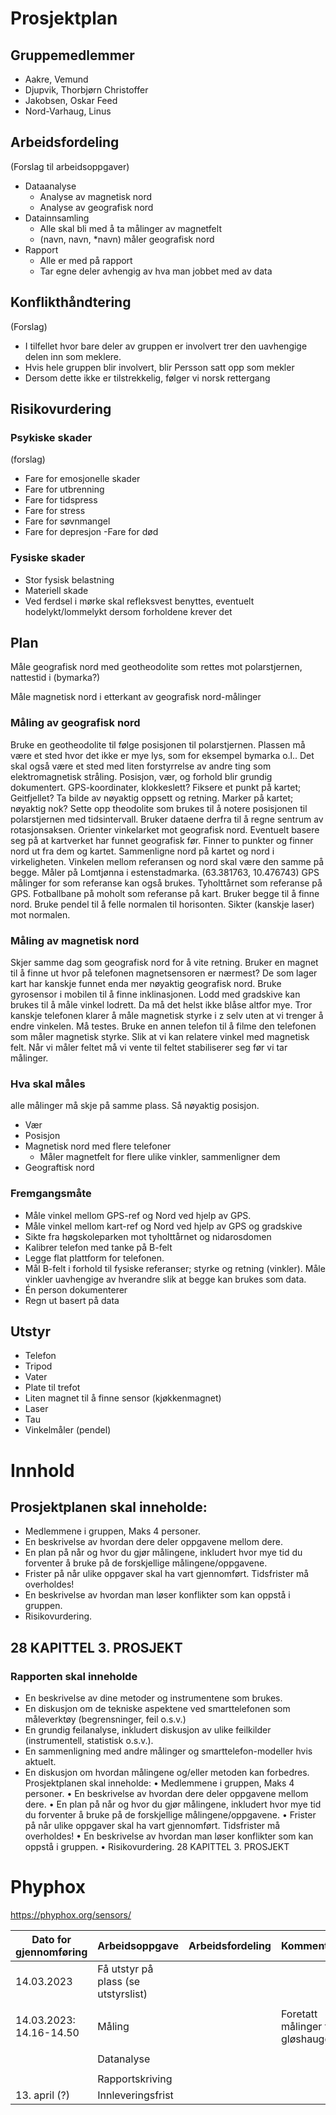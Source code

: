 # Prosjektplan
## Gruppemedlemmer
- Aakre, Vemund
- Djupvik, Thorbjørn Christoffer
- Jakobsen, Oskar Feed
- Nord-Varhaug, Linus
## Arbeidsfordeling
(Forslag til arbeidsoppgaver)
- Dataanalyse
    - Analyse av magnetisk nord
    - Analyse av geografisk nord
- Datainnsamling
    - Alle skal bli med å ta målinger av magnetfelt
    - (navn, navn, *navn) måler geografisk nord
- Rapport
    - Alle er med på rapport
    - Tar egne deler avhengig av hva man jobbet med av data



## Konflikthåndtering
(Forslag)
- I tilfellet hvor bare deler av gruppen er involvert trer den uavhengige delen inn som meklere.
- Hvis hele gruppen blir involvert, blir Persson satt opp som mekler
- Dersom dette ikke er tilstrekkelig, følger vi norsk rettergang
## Risikovurdering
### Psykiske skader
(forslag)
- Fare for emosjonelle skader
- Fare for utbrenning
- Fare for tidspress
- Fare for stress
- Fare for søvnmangel
- Fare for depresjon
-Fare for død 
### Fysiske skader
- Stor fysisk belastning
- Materiell skade
- Ved ferdsel i mørke skal refleksvest benyttes, eventuelt hodelykt/lommelykt dersom forholdene krever det
 
## Plan
Måle geografisk nord med geotheodolite som rettes mot polarstjernen, nattestid i (bymarka?)

Måle magnetisk nord i etterkant av geografisk nord-målinger

### Måling av geografisk nord
Bruke en geotheodolite til følge posisjonen til polarstjernen. Plassen må være et sted hvor det ikke er mye lys, som for eksempel bymarka o.l.. Det skal også være et sted med liten forstyrrelse av andre ting som elektromagnetisk stråling. Posisjon, vær, og forhold blir grundig dokumentert. GPS-koordinater, klokkeslett? Fiksere et punkt på kartet; Geitfjellet? Ta bilde av nøyaktig oppsett og retning. Marker på kartet; nøyaktig nok? Sette opp theodolite som brukes til å notere posisjonen til polarstjernen med tidsintervall. Bruker dataene derfra til å regne sentrum av rotasjonsaksen. Orienter vinkelarket mot geografisk nord. Eventuelt basere seg på at kartverket har funnet geografisk før. Finner to punkter og finner nord ut fra dem og kartet. Sammenligne nord på kartet og nord i virkeligheten. Vinkelen mellom referansen og nord skal være den samme på begge. 
Måler på Lomtjønna i estenstadmarka. (63.381763, 10.476743)
GPS målinger for som referanse kan også brukes.
Tyholttårnet som referanse på GPS. Fotballbane på moholt som referanse på kart. Bruker begge til å finne nord.
Bruke pendel til å felle normalen til horisonten. Sikter (kanskje laser) mot normalen.

### Måling av magnetisk nord
Skjer samme dag som geografisk nord for å vite retning. Bruker en magnet til å finne ut hvor på telefonen magnetsensoren er nærmest? 
De som lager kart har kanskje funnet enda mer nøyaktig geografisk nord. Bruke gyrosensor i mobilen til å finne inklinasjonen. Lodd med gradskive kan brukes til å måle vinkel lodrett. Da må det helst ikke blåse altfor mye. Tror kanskje telefonen klarer å måle magnetisk styrke i z selv uten at vi trenger å endre vinkelen. Må testes. Bruke en annen telefon til å filme den telefonen som måler magnetisk styrke. Slik at vi kan relatere vinkel med magnetisk felt. Når vi måler feltet må vi vente til feltet stabiliserer seg før vi tar målinger. 

### Hva skal måles
alle målinger må skje på samme plass. Så nøyaktig posisjon.
- Vær
- Posisjon
- Magnetisk nord med flere telefoner
    - Måler magnetfelt for flere ulike vinkler, sammenligner dem
- Geograftisk nord

### Fremgangsmåte
- Måle vinkel mellom GPS-ref og Nord ved hjelp av GPS.
- Måle vinkel mellom kart-ref og Nord ved hjelp av GPS og gradskive
- Sikte fra høgskoleparken mot tyholttårnet og nidarosdomen
- Kalibrer telefon med tanke på B-felt
- Legge flat plattform for telefonen.
- Mål B-felt i forhold til fysiske referanser; styrke og retning (vinkler). Måle vinkler uavhengige av hverandre slik at begge kan brukes som data.
- Én person dokumenterer
- Regn ut basert på data

## Utstyr
- Telefon
- Tripod
- Vater
- Plate til trefot
- Liten magnet til å finne sensor (kjøkkenmagnet)
- Laser
- Tau
- Vinkelmåler (pendel)

# Innhold
## Prosjektplanen skal inneholde:
- Medlemmene i gruppen, Maks 4 personer.
- En beskrivelse av hvordan dere deler oppgavene mellom dere.
- En plan på når og hvor du gjør målingene, inkludert hvor mye tid du forventer å
bruke på de forskjellige målingene/oppgavene.
- Frister på når ulike oppgaver skal ha vart gjennomført. Tidsfrister må overholdes!
- En beskrivelse av hvordan man løser konflikter som kan oppstå i gruppen.
- Risikovurdering.

## 28 KAPITTEL 3. PROSJEKT
### Rapporten skal inneholde
- En beskrivelse av dine metoder og instrumentene som brukes.
- En diskusjon om de tekniske aspektene ved smarttelefonen som måleverktøy (begrensninger, feil o.s.v.)
- En grundig feilanalyse, inkludert diskusjon av ulike feilkilder (instrumentell, statistisk o.s.v.).
- En sammenligning med andre målinger og smarttelefon-modeller hvis aktuelt.
- En diskusjon om hvordan målingene og/eller metoden kan forbedres.
Prosjektplanen skal inneholde:
• Medlemmene i gruppen, Maks 4 personer.
• En beskrivelse av hvordan dere deler oppgavene mellom dere.
• En plan på når og hvor du gjør målingene, inkludert hvor mye tid du forventer å
bruke på de forskjellige målingene/oppgavene.
• Frister på når ulike oppgaver skal ha vart gjennomført. Tidsfrister må overholdes!
• En beskrivelse av hvordan man løser konflikter som kan oppstå i gruppen.
• Risikovurdering.
28 KAPITTEL 3. PROSJEKT


# Phyphox
https://phyphox.org/sensors/


| **Dato for gjennomføring** | **Arbeidsoppgave**                  | **Arbeidsfordeling** | **Kommentarer**                  |
| -------------------------- | ----------------------------------- | -------------------- | -------------------------------- |
| 14.03.2023                 | Få utstyr på plass (se utstyrslist) |                      |                                  |
|                            |                                     |                      |                                  |
| 14.03.2023:  14.16-14.50   | Måling                              |                      | Foretatt målinger fra gløshaugen |
|                            |                                     |                      |                                  |
|                            | Datanalyse                          |                      |                                  |
|                            |                                     |                      |                                  |
|                            | Rapportskriving                     |                      |                                  |
| 13. april (?)              | Innleveringsfrist                   |                      |                                  |